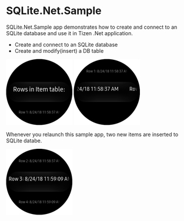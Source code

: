 # SQLite.Net.Sample #

SQLite.Net.Sample app demonstrates how to create and connect to an SQLite database and use it in Tizen .Net application.

 - Create and connect to an SQLite database
 - Create and modify(insert) a DB table

<p align="left">
   <img src="./SQLiteNet_Sample_Snapshot_1.png" width=180 height=180>
   <img src="./SQLiteNet_Sample_Snapshot_2.png" width=180 height=180>
</p>

Whenever you relaunch this sample app, two new items are inserted to SQLite databe.

<img src="./SQLiteNet_Sample_Snapshot_relaunch.png" width=180 height=180>




